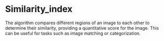 # Similarity_index
The algorithm compares different regions of an image to each other to determine their similarity, providing a quantitative score for the image. This can be useful for tasks such as image matching or categorization.
